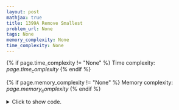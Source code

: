 ```yaml
---
layout: post
mathjax: true
title: 1399A Remove Smallest
problem_url: None
tags: None
memory_complexity: None
time_complexity: None
---
```




{% if page.time_complexity != "None" %}
Time complexity: ${{ page.time_complexity }}$
{% endif %}

{% if page.memory_complexity != "None" %}
Memory complexity: ${{ page.memory_complexity }}$
{% endif %}

<details>
<summary>
<p style="display:inline">Click to show code.</p>
</summary>
```cpp
{% raw %}
using namespace std;
using vi = vector<int>;
bool solve(int n, vi a)
{
    sort(a.begin(), a.end());
    for (int i = 1; i < n; ++i)
    {
        if (a[i] - a[i - 1] > 1)
            return false;
    }
    return true;
}
int main(void)
{
    int t, n;
    vi a;
    cin >> t;
    while (t--)
    {
        cin >> n;
        a.assign(n, 0);
        for (auto &ai : a)
            cin >> ai;
        cout << (solve(n, a) ? "YES" : "NO") << endl;
    }
    return 0;
}

{% endraw %}
```
</details>

